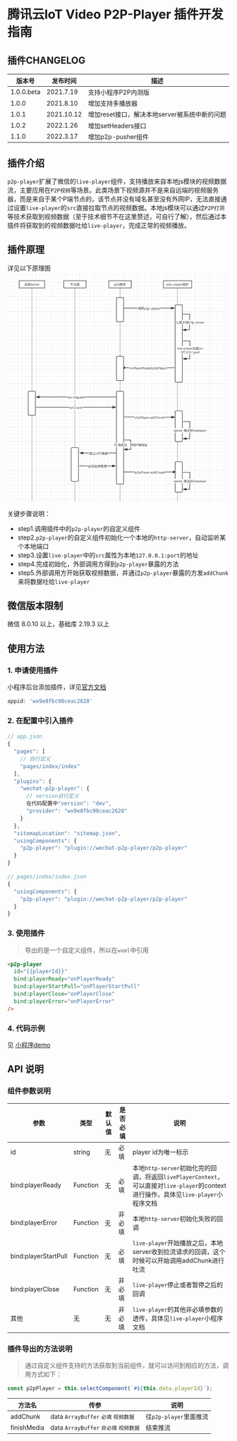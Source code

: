 # 腾讯云IoT  Video P2P-Player 插件开发指南

## 插件CHANGELOG

| 版本号 | 发布时间  | 描述              |
| ------ | --------- | ----------------- |
| 1.0.0.beta | 2021.7.19 | 支持小程序P2P内测版 |
| 1.0.0 | 2021.8.10 | 增加支持多播放器 |
| 1.0.1 | 2021.10.12 | 增加reset接口，解决本地server被系统中断的问题 |
| 1.0.2 | 2022.1.26 | 增加setHeaders接口 |
| 1.1.0 | 2022.3.17 | 增加p2p-pusher组件 |

## 插件介绍

`p2p-player`扩展了微信的`live-player`组件，支持播放来自本地js模块的视频数据流，主要应用在`P2P视频`等场景。此类场景下视频源并不是来自远端的视频服务器，而是来自于某个P端节点的，该节点并没有域名甚至没有外网IP，无法直接通过设置`live-player`的`src`直接拉取节点的视频数据。本地js模块可以通过`P2P打洞`等技术获取到视频数据（至于技术细节不在这里赘述，可自行了解），然后通过本插件将获取到的视频数据吐给`live-player`，完成正常的视频播放。

## 插件原理

详见以下原理图
![原理图](./pic/plugin-p2p-player/p2p-player.png)

关键步骤说明：
- step1.调用插件中的`p2p-player`的自定义组件
- step2.`p2p-player`的自定义组件初始化一个本地的`http-server`，自动监听某个本地端口
- step3.设置`live-player`中的`src`属性为本地`127.0.0.1:port`的地址
- step4.完成初始化，外部调用方得到`p2p-player`暴露的方法
- step5.外部调用方开始获取视频数据，并通过`p2p-player`暴露的方发`addChunk`来将数据吐给`live-player`

## 微信版本限制

微信 8.0.10 以上，基础库 2.19.3 以上

## 使用方法

### 1. 申请使用插件

小程序后台添加插件，详见[官方文档](https://developers.weixin.qq.com/miniprogram/dev/framework/plugin/using.html)
``` js
appid: 'wx9e8fbc98ceac2628'
```

### 2. 在配置中引入插件
```js
// app.json
{
  "pages": [
    // 自行定义
    "pages/index/index"
  ],
  "plugins": {
    "wechat-p2p-player": {
      // version自行定义
      在代码配置中"version": "dev",
      "provider": "wx9e8fbc98ceac2628"
    }
  },
  "sitemapLocation": "sitemap.json",
  "usingComponents": {
    "p2p-player": "plugin://wechat-p2p-player/p2p-player"
  }
}

```
```js
// pages/index/index.json
{
  "usingComponents": {
    "p2p-player": "plugin://wechat-p2p-player/p2p-player"
  }
}
```

### 3. 使用插件
> 导出的是一个自定义组件，所以在`wxml`中引用
```html
<p2p-player
  id="{{playerId}}"
  bind:playerReady="onPlayerReady"
  bind:playerStartPull="onPlayerStartPull"
  bind:playerClose="onPlayerClose"
  bind:playerError="onPlayerError"
/>
```

### 4. 代码示例

见 [小程序demo](./demo/miniprogram)

## API 说明

### 组件参数说明
|  参数    | 类型   |  默认值  | 是否必填 |  说明   |
|  ----   | ----   | ----    | ----   | ----  |
| id  | string | 无 | 必填 | player id为唯一标示 |
| bind:playerReady  | Function | 无 | 必填 | 本地`http-server`初始化完的回调，将返回`livePlayerContext`，可以直接对`live-player`的context进行操作，具体见`live-player`小程序文档 |
| bind:playerError  | Function | 无 | 非必填 | 本地`http-server`初始化失败的回调 |
| bind:playerStartPull  | Function | 无 | 必填 | `live-player`开始播放之后，本地server收到拉流请求的回调，这个时候可以开始调用addChunk进行吐流 |
| bind:playerClose  | Function | 无 | 非必填 | `live-player`停止或者暂停之后的回调 |
| 其他  | 无 | 无 | 非必填 | `live-player`的其他非必填参数的透传，具体见`live-player`小程序文档|

### 插件导出的方法说明
> 通过自定义组件支持的方法获取到当前组件，就可以访问到相应的方法，调用方式如下：
```js
const p2pPlayer = this.selectComponent(`#${this.data.playerId}`);
```

|  方法名    |  传参   |  说明   |
|  ----   | ----   | ----    |
| addChunk | data `ArrayBuffer` `必填` `视频数据` | 往`p2p-player`里面推流
| finishMedia | data `ArrayBuffer` `非必填` `视频数据` | 结束推流